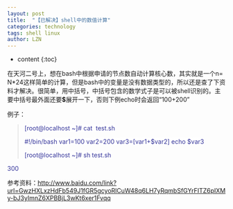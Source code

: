 ```yaml
---
layout: post
title:  "【已解决】shell中的数值计算" 
categories: technology
tags: shell linux
author: LZN
---
```


* content
{:toc}

在天河二号上，想在bash中根据申请的节点数自动计算核心数，其实就是一个n= N*24这样简单的计算，但是bash中的变量是没有数据类型的，所以还是查了下资料才解决。很简单，用中括号，中括号包含的数学式子是可以被shell识别的。主要中括号最外面还要<strong>$</strong>展开一下，否则下例echo时会返回“100+200”

例子：
<blockquote><span style="background-color: #ffffff;"><span style="color: #333399;">[root@localhost ~]# cat  test.sh</span></span>

<span style="background-color: #ffffff;"><span style="color: #333399;">#!/bin/bash
var1=100
var2=200
var3=$[$var1+$var2]
echo $var3</span></span>

<span style="background-color: #ffffff;"><span style="color: #333399;">[root@localhost ~]# sh test.sh
</span></span></blockquote>
<span style="background-color: #ffffff;"><span style="color: #333399;">300</span></span>

参考资料：http://www.baidu.com/link?url=GwzHXLxzHdFb549J1fGR5gcyoRlCuW48q6LH7yRqmbSfGYrFITZ6pIXMy-bJ3yImnZ6XPBBjL3wKt6xer1Fvqq

&nbsp;
